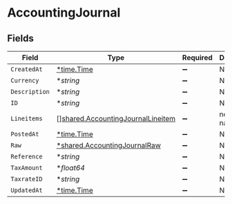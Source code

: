 # AccountingJournal


## Fields

| Field                                                                                         | Type                                                                                          | Required                                                                                      | Description                                                                                   |
| --------------------------------------------------------------------------------------------- | --------------------------------------------------------------------------------------------- | --------------------------------------------------------------------------------------------- | --------------------------------------------------------------------------------------------- |
| `CreatedAt`                                                                                   | [*time.Time](https://pkg.go.dev/time#Time)                                                    | :heavy_minus_sign:                                                                            | N/A                                                                                           |
| `Currency`                                                                                    | **string*                                                                                     | :heavy_minus_sign:                                                                            | N/A                                                                                           |
| `Description`                                                                                 | **string*                                                                                     | :heavy_minus_sign:                                                                            | N/A                                                                                           |
| `ID`                                                                                          | **string*                                                                                     | :heavy_minus_sign:                                                                            | N/A                                                                                           |
| `Lineitems`                                                                                   | [][shared.AccountingJournalLineitem](../../../pkg/models/shared/accountingjournallineitem.md) | :heavy_minus_sign:                                                                            | new field name                                                                                |
| `PostedAt`                                                                                    | [*time.Time](https://pkg.go.dev/time#Time)                                                    | :heavy_minus_sign:                                                                            | N/A                                                                                           |
| `Raw`                                                                                         | [*shared.AccountingJournalRaw](../../../pkg/models/shared/accountingjournalraw.md)            | :heavy_minus_sign:                                                                            | N/A                                                                                           |
| `Reference`                                                                                   | **string*                                                                                     | :heavy_minus_sign:                                                                            | N/A                                                                                           |
| `TaxAmount`                                                                                   | **float64*                                                                                    | :heavy_minus_sign:                                                                            | N/A                                                                                           |
| `TaxrateID`                                                                                   | **string*                                                                                     | :heavy_minus_sign:                                                                            | N/A                                                                                           |
| `UpdatedAt`                                                                                   | [*time.Time](https://pkg.go.dev/time#Time)                                                    | :heavy_minus_sign:                                                                            | N/A                                                                                           |